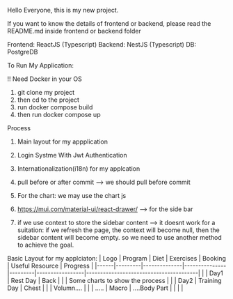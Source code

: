 Hello Everyone, this is my new project. 

If you want to know the details of frontend or backend, please read the README.md inside frontend or backend folder

Frontend: ReactJS (Typescript)
Backend: NestJS (Typescript)
DB: PostgreDB


To Run My Application:

!! Need Docker in your OS

1. git clone my project
2. then cd to the project
3. run docker compose build
4. then run docker compose up

Process

1. Main layout for my appplication
2. Login Systme With Jwt Authentication
3. Internationalization(i18n) for my applcation 









5. pull before or after commit --> we should pull before commit
6. For the chart: we may use the chart js
7. https://mui.com/material-ui/react-drawer/ --> for the side bar 

8. if we use context to store the sidebar content --> it doesnt work for a suitation: if we refresh the page, the context will become null, then the sidebar content will become empty.
    so we need to use another method to achieve the goal.










Basic Layout for my applciaton:
| Logo | Program | Diet         | Exercises     | Booking | Useful Resource | Progress                               |
|------|---------|--------------|---------------|---------|-----------------|----------------------------------------|
|      | Day1    | Rest Day     | Back          |         |                 | Some charts to show the process        |
|      | Day2    | Training Day | Chest         |         |                 | Volumn....                             |
|      | .....   | Macro        | ....Body Part |         |                 |                                        |
